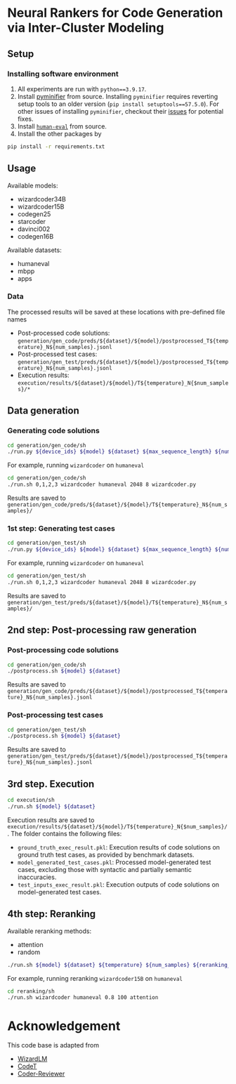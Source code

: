# Neural Rankers for Code Generation via Inter-Cluster Modeling

## Setup
### Installing software environment
1. All experiments are run with `python==3.9.17`. 
2. Install [pyminifier](https://github.com/liftoff/pyminifier/tree/master) from source.
Installing `pyminifier` requires reverting setup tools to an older version (`pip install setuptools==57.5.0`). 
For other issues of installing `pyminifier`, checkout their [issues](https://github.com/liftoff/pyminifier/issues) for potential fixes.
3. Install [`human-eval`](https://github.com/openai/human-eval) from source.
4. Install the other packages by 
```bash
pip install -r requirements.txt
```
## Usage
Available models:
- wizardcoder34B
- wizardcoder15B
- codegen25
- starcoder
- davinci002
- codegen16B

Available datasets:
- humaneval
- mbpp
- apps

### Data
The processed results will be saved at these locations with pre-defined file names
- Post-processed code solutions: `generation/gen_code/preds/${dataset}/${model}/postprocessed_T${temperature}_N${num_samples}.jsonl`
- Post-processed test cases: `generation/gen_test/preds/${dataset}/${model}/postprocessed_T${temperature}_N${num_samples}.jsonl`
- Execution results: `execution/results/${dataset}/${model}/T${temperature}_N{$num_samples}/*`

## Data generation
### Generating code solutions
```bash
cd generation/gen_code/sh
./run.py ${device_ids} ${model} ${dataset} ${max_sequence_length} ${number_of_sequences} ${running_script}
```
For example, running `wizardcoder` on `humaneval`
```bash
cd generation/gen_code/sh
./run.sh 0,1,2,3 wizardcoder humaneval 2048 8 wizardcoder.py
```
Results are saved to `generation/gen_code/preds/${dataset}/${model}/T${temperature}_N${num_samples}/`

### 1st step: Generating test cases
```bash
cd generation/gen_test/sh
./run.py ${device_ids} ${model} ${dataset} ${max_sequence_length} ${number_of_sequences} ${running_script}
```
For example, running `wizardcoder` on `humaneval`
```bash
cd generation/gen_test/sh
./run.sh 0,1,2,3 wizardcoder humaneval 2048 8 wizardcoder.py
```

Results are saved to `generation/gen_test/preds/${dataset}/${model}/T${temperature}_N${num_samples}/`

## 2nd step: Post-processing raw generation
### Post-processing code solutions
```bash
cd generation/gen_code/sh
./postprocess.sh ${model} ${dataset}
```
Results are saved to `generation/gen_code/preds/${dataset}/${model}/postprocessed_T${temperature}_N${num_samples}.jsonl`

### Post-processing test cases
```bash
cd generation/gen_test/sh
./postprocess.sh ${model} ${dataset}
```
Results are saved to `generation/gen_test/preds/${dataset}/${model}/postprocessed_T${temperature}_N${num_samples}.jsonl`

## 3rd step. Execution
```bash
cd execution/sh
./run.sh ${model} ${dataset}
```

Execution results are saved to `execution/results/${dataset}/${model}/T${temperature}_N{$num_samples}/`. The folder contains the following files:
- `ground_truth_exec_result.pkl`: Execution results of code solutions on ground truth test cases, as provided by benchmark datasets.
- `model_generated_test_cases.pkl`: Processed model-generated test cases, excluding those with syntactic and partially semantic inaccuracies.
- `test_inputs_exec_result.pkl`: Execution outputs of code solutions on model-generated test cases.

## 4th step: Reranking
Available reranking methods:
- attention
- random

```bash
./run.sh ${model} ${dataset} ${temperature} ${num_samples} ${reranking_method}
```
For example, running reranking `wizardcoder15B` on `humaneval`
```bash
cd reranking/sh
./run.sh wizardcoder humaneval 0.8 100 attention
```

# Acknowledgement
This code base is adapted from
- [WizardLM](https://github.com/nlpxucan/WizardLM)
- [CodeT](https://github.com/microsoft/CodeT)
- [Coder-Reviewer](https://github.com/facebookresearch/coder_reviewer_reranking)
